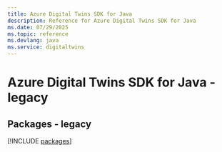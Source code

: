 ```yaml
---
title: Azure Digital Twins SDK for Java
description: Reference for Azure Digital Twins SDK for Java
ms.date: 07/29/2025
ms.topic: reference
ms.devlang: java
ms.service: digitaltwins
---
```

# Azure Digital Twins SDK for Java - legacy
## Packages - legacy
[!INCLUDE [packages](digital-twins-index.md)]